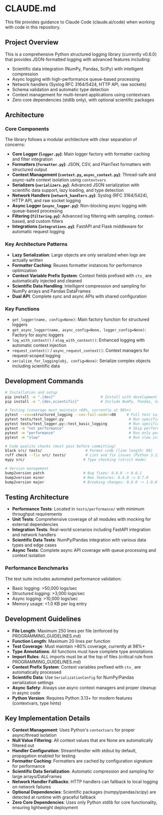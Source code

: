 # CLAUDE.md

This file provides guidance to Claude Code (claude.ai/code) when working with code in this repository.

## Project Overview

This is a comprehensive Python structured logging library (currently v0.6.0) that provides JSON-formatted logging with advanced features including:
- Scientific data integration (NumPy, Pandas, SciPy) with intelligent compression
- Async logging with high-performance queue-based processing
- Network handlers (Syslog RFC 3164/5424, HTTP API, raw sockets)
- Schema validation and automatic type detection
- Context management for multi-tenant applications using contextvars
- Zero core dependencies (stdlib only), with optional scientific packages

## Architecture

### Core Components

The library follows a modular architecture with clear separation of concerns:

- **Core Logger (`logger.py`)**: Main logger factory with formatter caching and filter integration
- **Formatters (`formatter.py`)**: JSON, CSV, and PlainText formatters with structured output
- **Context Management (`context.py`, `async_context.py`)**: Thread-safe and async-safe context isolation using `contextvars`
- **Serializers (`serializers.py`)**: Advanced JSON serialization with scientific data support, lazy loading, and type detection
- **Network Handlers (`network_handlers.py`)**: Syslog (RFC 3164/5424), HTTP API, and raw socket logging
- **Async Logger (`async_logger.py`)**: Non-blocking async logging with queue-based processing
- **Filtering (`filtering.py`)**: Advanced log filtering with sampling, context-based, and custom filters
- **Integrations (`integrations.py`)**: FastAPI and Flask middleware for automatic request logging

### Key Architecture Patterns

- **Lazy Serialization**: Large objects are only serialized when logs are actually written
- **Formatter Caching**: Reuses formatter instances for performance optimization
- **Context Variable Prefix System**: Context fields prefixed with `ctx_` are automatically injected and cleaned
- **Scientific Data Handling**: Intelligent compression and sampling for NumPy arrays and Pandas DataFrames
- **Dual API**: Complete sync and async APIs with shared configuration

### Key Functions

- `get_logger(name, config=None)`: Main factory function for structured loggers
- `get_async_logger(name, async_config=None, logger_config=None)`: Factory for async loggers
- `log_with_context()` / `alog_with_context()`: Enhanced logging with automatic context injection
- `request_context()` / `async_request_context()`: Context managers for request-scoped logging
- `serialize_for_logging(obj, config=None)`: Serialize complex objects including scientific data

## Development Commands

```bash
# Installation and setup
pip install -e ".[dev]"                     # Install with development dependencies
pip install -e ".[dev,scientific]"          # Include NumPy, Pandas, SciPy for scientific features

# Testing (coverage must maintain >80%, currently at 98%+)
pytest --cov=structured_logging --cov-fail-under=80     # Full test suite with coverage
pytest tests/test_logger.py                              # Run specific test file
pytest tests/test_logger.py::test_basic_logging          # Run specific test
pytest -m "not performance"                              # Skip performance benchmarks (default)
pytest -m "performance"                                  # Run only performance benchmarks
pytest -m "slow"                                         # Run slow integration tests

# Code quality checks (must pass before committing)
black src/ tests/                    # Format code (line length: 88)
ruff check --fix src/ tests/         # Lint and fix issues (Python 3.13 target)
mypy src/                           # Type checking (strict mode)

# Version management
bump2version patch                  # Bug fixes: 0.6.0 -> 0.6.1
bump2version minor                  # New features: 0.6.0 -> 0.7.0
bump2version major                  # Breaking changes: 0.6.0 -> 1.0.0
```

## Testing Architecture

- **Performance Tests**: Located in `tests/performance/` with minimum throughput requirements
- **Unit Tests**: Comprehensive coverage of all modules with mocking for external dependencies
- **Integration Tests**: Real-world scenarios including FastAPI integration and network handlers
- **Scientific Data Tests**: NumPy/Pandas integration with various data types and edge cases
- **Async Tests**: Complete async API coverage with queue processing and context isolation

### Performance Benchmarks

The test suite includes automated performance validation:
- Basic logging: >50,000 logs/sec
- Structured logging: >3,000 logs/sec  
- Async logging: >10,000 logs/sec
- Memory usage: <1.0 KB per log entry

## Development Guidelines

- **File Length**: Maximum 250 lines per file (enforced by PROGRAMMING_GUIDELINES.md)
- **Function Length**: Maximum 20 lines per function
- **Test Coverage**: Must maintain >80% coverage, currently at 98%+
- **Type Annotations**: All functions must have complete type annotations
- **Import Rules**: ALL imports must be at the top of files (critical rule from PROGRAMMING_GUIDELINES.md)
- **Context Prefix System**: Context variables prefixed with `ctx_` are automatically processed
- **Scientific Data**: Use `SerializationConfig` for NumPy/Pandas serialization settings
- **Async Safety**: Always use async context managers and proper cleanup in async code
- **Python Version**: Requires Python 3.13+ for modern features (contextvars, type hints)

## Key Implementation Details

- **Context Management**: Uses Python's `contextvars` for proper async/thread isolation
- **Null Value Filtering**: All context values that are None are automatically filtered out
- **Handler Configuration**: StreamHandler with stdout by default, propagation enabled for testing
- **Formatter Caching**: Formatters are cached by configuration signature for performance
- **Scientific Data Serialization**: Automatic compression and sampling for large arrays/DataFrames
- **Network Handler Fallbacks**: HTTP handlers can fallback to local logging on network failures
- **Optional Dependencies**: Scientific packages (numpy/pandas/scipy) are detected at runtime with graceful fallback
- **Zero Core Dependencies**: Uses only Python stdlib for core functionality, ensuring lightweight deployment